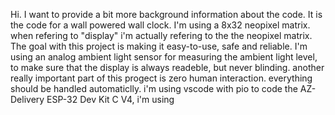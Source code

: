 Hi. I want to provide a bit more background information about the code. It is the code for a wall powered wall clock.
I'm using a 8x32 neopixel matrix. when refering to "display" i'm actually refering to the the neopixel matrix.
The goal with this project is making it easy-to-use, safe and reliable. I'm using an analog ambient light sensor for measuring the ambient light level, to make sure that the 
display is always readeble, but never blinding. another really important part of this progect is zero human interaction. everything should be handled automaticlly. 
i'm using vscode with pio to code the AZ-Delivery ESP-32 Dev Kit C V4, i'm using
